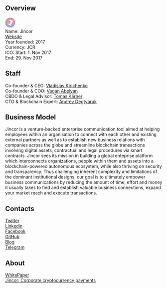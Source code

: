 ## Overview
![logo](../projects/logo/jincor.png)  
Name: Jincor  
[Website](https://ico.jincor.com/)  
Year founded: 2017  
Currency: JCR  
ICO: Start: 1. Nov 2017  
End: 29. Nov 2017  
## Staff
Co-founder & CEO: [Vladislav Kirichenko](../people/vladislav_kirichenko.md)  
Co-founder & COO: [Vagan Abelyan](../people/vagan_abelyan.md)  
CBDO & Legal Advisor: [Tomas Kärner](../people/tomas_kärner.md)  
CTO & Blockchain Expert: [Andrey Degtyaruk](../people/andrey_degtyaruk.md)
## Business Model
Jincor is a venture-backed enterprise communication tool aimed at helping employees within an organisation to connect with each other and existing external partners as well as to establish new business relations with companies across the globe and streamline blockchain transactions involving digital assets, contractual and legal procedures via smart contracts. Jincor sees its mission in building a global enteprise platform which interconnects organizations, people within them and assets into a blockchain-powered autonomous ecosystem, while also thriving on security and transparency. Thus challenging inherent complexity and limitations of the dominant institutional designs, our goal is to ultimately empower business communications by reducing the amount of time, effort and money it usually takes to find and establish valuable business connections, expand your market reach and execute transactions.
## Contacts  
[Twitter](https://twitter.com/jincor_ico)  
[Linkedin](https://www.linkedin.com/company/24974933/)  
[Facebook](https://www.facebook.com/jincorlimited)   
[GitHub](https://github.com/jincortech)  
[Blog](https://medium.com/jincor)  
[Telegram](https://t.me/jincorICOeng)  
## About
[WhitePaper](https://s3.eu-west-2.amazonaws.com/jincor-ico/whitepaper.pdf)  
[Jincor: Corporate cryptocurrency payments](https://www.investitin.com/jincor/)  
